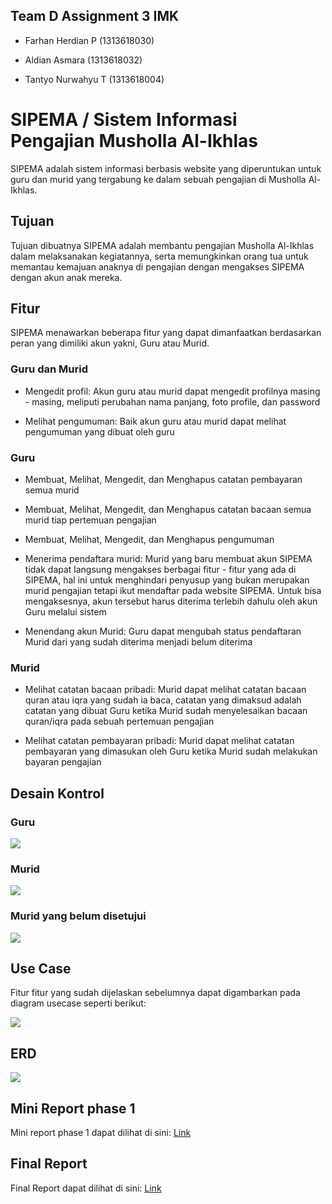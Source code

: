## Team D Assignment 3 IMK

- Farhan Herdian P (1313618030)

- Aldian Asmara (1313618032)

- Tantyo Nurwahyu T (1313618004)

# SIPEMA / Sistem Informasi Pengajian Musholla Al-Ikhlas

SIPEMA adalah sistem informasi berbasis website yang diperuntukan untuk guru dan murid yang tergabung ke dalam sebuah pengajian di Musholla Al-Ikhlas. 

## Tujuan

Tujuan dibuatnya SIPEMA adalah membantu pengajian Musholla Al-Ikhlas dalam melaksanakan kegiatannya, serta memungkinkan orang tua untuk memantau kemajuan anaknya di pengajian dengan mengakses SIPEMA dengan akun anak mereka.

## Fitur

SIPEMA menawarkan beberapa fitur yang dapat dimanfaatkan berdasarkan peran yang dimiliki akun yakni, Guru atau Murid.

### Guru dan Murid

- Mengedit profil: Akun guru atau murid dapat mengedit profilnya masing - masing, meliputi perubahan nama panjang, foto profile, dan password

- Melihat pengumuman: Baik akun guru atau murid dapat melihat pengumuman yang dibuat oleh guru

### Guru

- Membuat, Melihat, Mengedit, dan Menghapus catatan pembayaran semua murid

- Membuat, Melihat, Mengedit, dan Menghapus catatan bacaan semua murid tiap pertemuan pengajian

- Membuat, Melihat, Mengedit, dan Menghapus pengumuman

- Menerima pendaftara murid: Murid yang baru membuat akun SIPEMA tidak dapat langsung mengakses berbagai fitur - fitur yang ada di SIPEMA, hal ini untuk menghindari penyusup yang bukan merupakan murid pengajian tetapi ikut mendaftar pada website SIPEMA. Untuk bisa mengaksesnya, akun tersebut harus diterima terlebih dahulu oleh akun Guru melalui sistem

- Menendang akun Murid: Guru dapat mengubah status pendaftaran Murid dari yang sudah diterima menjadi belum diterima

### Murid

- Melihat catatan bacaan pribadi: Murid dapat melihat catatan bacaan quran atau iqra yang sudah ia baca, catatan yang dimaksud adalah catatan yang dibuat Guru ketika Murid sudah menyelesaikan bacaan quran/iqra pada sebuah pertemuan pengajian

- Melihat catatan pembayaran pribadi: Murid dapat melihat catatan pembayaran yang dimasukan oleh Guru ketika Murid sudah melakukan bayaran pengajian

## Desain Kontrol

### Guru

![](diagram/UI%20Flow%20Guru.png)

### Murid

![](diagram/UI%20Flow%20Murid.png)

### Murid yang belum disetujui

![](diagram/UI%20Flow%20Murid-yang-belum-diterima.png)

## Use Case

Fitur fitur yang sudah dijelaskan sebelumnya dapat digambarkan pada diagram usecase seperti berikut:

![](diagram/SIPEMA%20Usecase.png)

## ERD

![](diagram/SIPEMA%20ERD.png)

## Mini Report phase 1

Mini report phase 1 dapat dilihat di sini: [Link](https://github.com/FarhanHP/Tugas-Interaksi-Manusia-dan-Komputer-113/tree/hw3)

## Final Report

Final Report dapat dilihat di sini: [Link](final%20report/Final%20Report%20SIPEMA.pdf)

